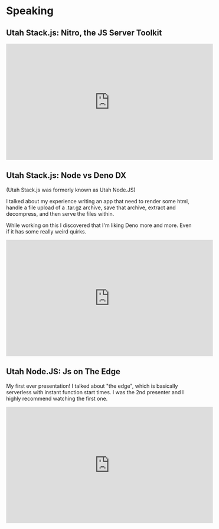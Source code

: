 # Speaking

## Utah Stack.js: Nitro, the JS Server Toolkit

<iframe width="560" height="315" src="https://www.youtube-nocookie.com/embed/q5XJfcWL9Tk?si=511eYfMIqqtvCJZd" title="YouTube video player" frameborder="0" allow="accelerometer; autoplay; clipboard-write; encrypted-media; gyroscope; picture-in-picture; web-share" referrerpolicy="strict-origin-when-cross-origin" allowfullscreen></iframe>

## Utah Stack.js: Node vs Deno DX

(Utah Stack.js was formerly known as Utah Node.JS)

I talked about my experience writing an app that need to render some html, handle a file upload of a .tar.gz archive, save that archive, extract and decompress, and then serve the files within.

While working on this I discovered that I'm liking Deno more and more. Even if it has some really weird quirks.

<iframe width="560" height="315" src="https://www.youtube-nocookie.com/embed/cGpsc1Wygzw?si=93XFA0La5A-uLDoA" title="YouTube video player" frameborder="0" allow="accelerometer; autoplay; clipboard-write; encrypted-media; gyroscope; picture-in-picture; web-share" referrerpolicy="strict-origin-when-cross-origin" allowfullscreen></iframe>

## Utah Node.JS: Js on The Edge

My first ever presentation! I talked about "the edge", which is basically serverless with instant function start times. I was the 2nd presenter and I highly recommend watching the first one.

<iframe width="560" height="315" src="https://www.youtube-nocookie.com/embed/Or6fHKfdpaY?si=mqqOPhh6Vz7uN27i" title="YouTube video player" frameborder="0" allow="accelerometer; autoplay; clipboard-write; encrypted-media; gyroscope; picture-in-picture; web-share" referrerpolicy="strict-origin-when-cross-origin" allowfullscreen></iframe>